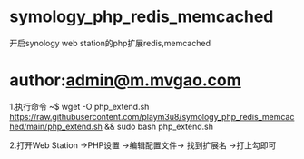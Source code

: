 # symology_php_redis_memcached
开启synology web station的php扩展redis,memcached

# author:admin@m.mvgao.com

1.执行命令
~$ wget -O php_extend.sh https://raw.githubusercontent.com/playm3u8/symology_php_redis_memcached/main/php_extend.sh && sudo bash php_extend.sh

2.打开Web Station ->PHP设置 ->编辑配置文件-> 找到扩展名 ->打上勾即可
